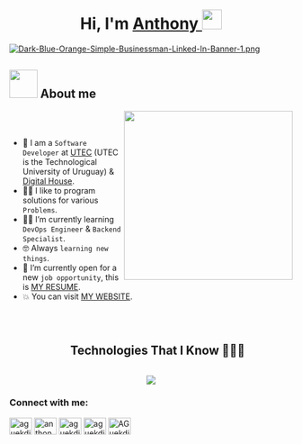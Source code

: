 <div align="center">
<h1 align="center">Hi, I'm <a href="https://anthonyguekdjian.vercel.app/">Anthony </a><img src="https://media.giphy.com/media/hvRJCLFzcasrR4ia7z/giphy.gif" width="35"></h1>
</div>

[![Dark-Blue-Orange-Simple-Businessman-Linked-In-Banner-1.png](https://i.postimg.cc/sxXprwRV/Dark-Blue-Orange-Simple-Businessman-Linked-In-Banner-1.png)](https://postimg.cc/34syjjR6)

## <picture><img src = "https://github.com/7oSkaaa/7oSkaaa/blob/main/Images/about_me.gif?raw=true" width = 50px></picture> About me

<picture> <img align="right" src="https://github.com/7oSkaaa/7oSkaaa/blob/main/Images/Right_Side.gif?raw=true" width = 300px></picture>

<br><br>

- :school: I am a `Software Developer` at [UTEC](https://utec.edu.uy/en/) (UTEC is the Technological University of Uruguay) & [Digital House](https://www.digitalhouse.com/).
- :technologist: I like to program solutions for various `Problems`.
- :student: I’m currently learning `DevOps Engineer` & `Backend Specialist`.
- :nerd_face: Always `learning new things`.
- :thinking: I’m currently open for a new `job opportunity`, this is [MY RESUME](https://www.canva.com/design/DAFgv5doT3Y/ZfXZVd_aXzduwo2rR-e_tA/view?utm_content=DAFgv5doT3Y&utm_campaign=designshare&utm_medium=link&utm_source=publishsharelink).
- :boom: You can visit [MY WEBSITE](https://anthonyguekdjian.vercel.app/).

<br>

<div id="user-content-toc">
  <ul align="center">
    <summary><h2 style="display: inline-block">Technologies That I Know 👨🏻‍💻</h2></summary>
  </ul>
</div>
<!--tech stack icons-->
<p align="center">
  <a href="https://skillicons.dev">
    <img src="https://skillicons.dev/icons?i=linux,html,css,tailwind,bootstrap,sass,js,ts,jquery,react,vite,nextjs,go,py,nodejs,express,nestjs,mongodb,mysql,bash,vscode,idea,postman,git,github,githubactions,docker,kubernetes,aws,discord&perline=15" />
  </a>
</p>


<h3 align="left">Connect with me:</h3>
<p align="left">
<a href="https://twitter.com/aguekdjian19" target="blank"><img align="center" src="https://raw.githubusercontent.com/rahuldkjain/github-profile-readme-generator/master/src/images/icons/Social/twitter.svg" alt="aguekdjian19" height="30" width="40" /></a>
<a href="https://linkedin.com/in/anthony-guekdjian" target="blank"><img align="center" src="https://raw.githubusercontent.com/rahuldkjain/github-profile-readme-generator/master/src/images/icons/Social/linked-in-alt.svg" alt="anthony-guekdjian" height="30" width="40" /></a>
<a href="https://fb.com/aguekdjian" target="blank"><img align="center" src="https://raw.githubusercontent.com/rahuldkjain/github-profile-readme-generator/master/src/images/icons/Social/facebook.svg" alt="aguekdjian" height="30" width="40" /></a>
<a href="https://instagram.com/aguekdjian" target="blank"><img align="center" src="https://raw.githubusercontent.com/rahuldkjain/github-profile-readme-generator/master/src/images/icons/Social/instagram.svg" alt="aguekdjian" height="30" width="40" /></a>
<a href="https://discord.gg/AGuekdjian20#0116" target="blank"><img align="center" src="https://raw.githubusercontent.com/rahuldkjain/github-profile-readme-generator/master/src/images/icons/Social/discord.svg" alt="AGuekdjian20#0116" height="30" width="40" /></a>
</p>

